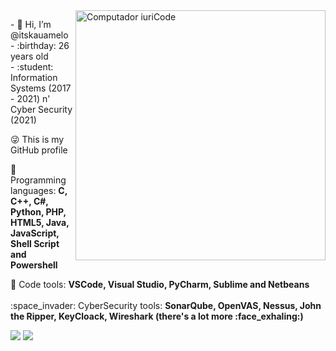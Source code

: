 <img src="https://raw.githubusercontent.com/MicaelliMedeiros/micaellimedeiros/master/image/computer-illustration.png" min-width="400px" max-width="400px" width="400px" align="right" alt="Computador iuriCode">

<p align="left">
- 👋 Hi, I’m @itskauamelo<br>
- :birthday: 26 years old<br>
- :student: Information Systems (2017 - 2021) n' Cyber Security (2021)<br>

:stuck_out_tongue_winking_eye: This is my GitHub profile 
</p>

<p align="left">
  🦄 Programming languages: <strong>C, C++, C#, Python, PHP, HTML5, Java, JavaScript, Shell Script and Powershell</strong>
</p>

<p align="left">
  💼 Code tools: <strong> VSCode, Visual Studio, PyCharm, Sublime and Netbeans</strong><br><br>
 :space_invader: CyberSecurity tools: <strong> SonarQube, OpenVAS, Nessus, John the Ripper, KeyCloack, Wireshark (there's a lot more :face_exhaling:)</strong>
</p>

<p align="left">

  <a href="#" alt="Linkedin">
  <img src="https://img.shields.io/badge/-Linkedin-0e76a8?style=flat-square&logo=Linkedin&logoColor=white&link=https://www.linkedin.com/in/kaua-morateli/" /></a>

  <a href="#" alt="Instagram">
  <img src="https://img.shields.io/badge/-Instagram-DF0174?style=flat-square&labelColor=DF0174&logo=instagram&logoColor=white&link=https://instagram.com/itskauamelo"/></a>
</p>  
